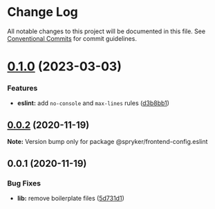 # Change Log

All notable changes to this project will be documented in this file.
See [Conventional Commits](https://conventionalcommits.org) for commit guidelines.

# [0.1.0](https://github.com/spryker/frontend-configs/compare/@spryker/frontend-config.eslint@0.0.2...@spryker/frontend-config.eslint@0.1.0) (2023-03-03)


### Features

* **eslint:** add `no-console` and `max-lines` rules ([d3b8bb1](https://github.com/spryker/frontend-configs/commit/d3b8bb1d2dd0eed05b94ae27ee71b9c864a63cc1))





## [0.0.2](https://github.com/spryker/frontend-configs/compare/@spryker/frontend-config.eslint@0.0.1...@spryker/frontend-config.eslint@0.0.2) (2020-11-19)

**Note:** Version bump only for package @spryker/frontend-config.eslint





## 0.0.1 (2020-11-19)


### Bug Fixes

* **lib:** remove boilerplate files ([5d731d1](https://github.com/spryker/frontend-configs/commit/5d731d17322358a2eb3ff41cd397f2538cfe43ad))
